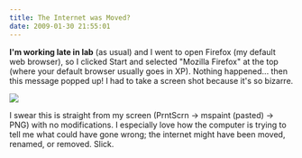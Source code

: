 ```yaml
---
title: The Internet was Moved?
date: 2009-01-30 21:55:01
---
```




__I'm working late in lab__ (as usual) and I went to open Firefox (my default web browser), so I clicked Start and selected "Mozilla Firefox" at the top (where your default browser usually goes in XP). Nothing happened... then this message popped up! I had to take a screen shot because it's so bizarre.

<div class="text-center img-border">

![](https://swharden.com/static/2009/01/30/internet_moved.png)

</div>

I swear this is straight from my screen (PrntScrn -> mspaint (pasted) -> PNG) with no modifications. I especially love how the computer is trying to tell me what could have gone wrong; the internet might have been moved, renamed, or removed. Slick.